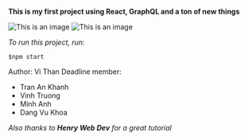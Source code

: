 __This is my first project using React, GraphQL and a ton of new things__

![This is an image](https://topdev.vn/blog/wp-content/uploads/2017/04/graphql.png)
![This is an image](https://onextrapixel.com/wp-content/uploads/2016/04/reactjs-thumb.jpg)

*To run this project, run:*
```
$npm start
```

Author:
Vi Than Deadline member:
- Tran An Khanh
- Vinh Truong
- Minh Anh
- Dang Vu Khoa

*Also thanks to **Henry Web Dev** for a great tutorial*
